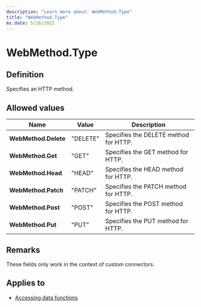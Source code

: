 ```yaml
---
description: "Learn more about: WebMethod.Type"
title: "WebMethod.Type"
ms.date: 5/16/2022
---
```

# WebMethod.Type

## Definition

Specifies an HTTP method.

## Allowed values

|Name|Value|Description|  
|------------|---|---------------|  
|**WebMethod.Delete**|"DELETE"|Specifies the DELETE method for HTTP.|
|**WebMethod.Get**|"GET"|Specifies the GET method for HTTP.|
|**WebMethod.Head**|"HEAD"|Specifies the HEAD method for HTTP.|
|**WebMethod.Patch**|"PATCH"|Specifies the PATCH method for HTTP.|
|**WebMethod.Post**|"POST"|Specifies the POST method for HTTP.|
|**WebMethod.Put**|"PUT"|Specifies the PUT method for HTTP.|

## Remarks

These fields only work in the context of custom connectors.

## Applies to

* [Accessing data functions](accessing-data-functions.md)
